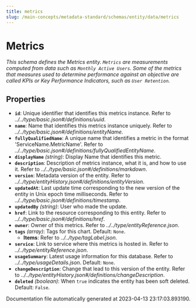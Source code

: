```yaml
---
title: metrics
slug: /main-concepts/metadata-standard/schemas/entity/data/metrics
---
```


# Metrics

*This schema defines the Metrics entity. `Metrics` are measurements computed from data such as `Monthly Active Users`. Some of the metrics that measures used to determine performance against an objective are called KPIs or Key Performance Indicators, such as `User Retention`.*

## Properties

- **`id`**: Unique identifier that identifies this metrics instance. Refer to *../../type/basic.json#/definitions/uuid*.
- **`name`**: Name that identifies this metrics instance uniquely. Refer to *../../type/basic.json#/definitions/entityName*.
- **`fullyQualifiedName`**: A unique name that identifies a metric in the format 'ServiceName.MetricName'. Refer to *../../type/basic.json#/definitions/fullyQualifiedEntityName*.
- **`displayName`** *(string)*: Display Name that identifies this metric.
- **`description`**: Description of metrics instance, what it is, and how to use it. Refer to *../../type/basic.json#/definitions/markdown*.
- **`version`**: Metadata version of the entity. Refer to *../../type/entityHistory.json#/definitions/entityVersion*.
- **`updatedAt`**: Last update time corresponding to the new version of the entity in Unix epoch time milliseconds. Refer to *../../type/basic.json#/definitions/timestamp*.
- **`updatedBy`** *(string)*: User who made the update.
- **`href`**: Link to the resource corresponding to this entity. Refer to *../../type/basic.json#/definitions/href*.
- **`owner`**: Owner of this metrics. Refer to *../../type/entityReference.json*.
- **`tags`** *(array)*: Tags for this chart. Default: `None`.
  - **Items**: Refer to *../../type/tagLabel.json*.
- **`service`**: Link to service where this metrics is hosted in. Refer to *../../type/entityReference.json*.
- **`usageSummary`**: Latest usage information for this database. Refer to *../../type/usageDetails.json*. Default: `None`.
- **`changeDescription`**: Change that lead to this version of the entity. Refer to *../../type/entityHistory.json#/definitions/changeDescription*.
- **`deleted`** *(boolean)*: When `true` indicates the entity has been soft deleted. Default: `False`.


Documentation file automatically generated at 2023-04-13 23:17:03.893190.
